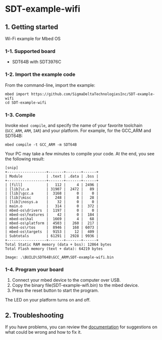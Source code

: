 # SDT-example-wifi

## 1. Getting started

Wi-Fi example for Mbed OS

### 1-1. Supported board
- SDT64B with SDT3976C

### 1-2. Import the example code

From the command-line, import the example:

```
mbed import https://github.com/SigmaDeltaTechnologiesInc/SDT-example-wifi
cd SDT-example-wifi
```

### 1-3. Compile

Invoke `mbed compile`, and specify the name of your favorite toolchain (`GCC_ARM`, `ARM`, `IAR`) and your platform. 
For example, for the GCC_ARM and SDT64B:

```
mbed compile -t GCC_ARM -m SDT64B
```

Your PC may take a few minutes to compile your code. 
At the end, you see the following result:

```
[snip]
+------------------+-------+-------+------+
| Module           | .text | .data | .bss |
+------------------+-------+-------+------+
| [fill]           |   112 |     4 | 2496 |
| [lib]\c.a        | 31907 |  2472 |   89 |
| [lib]\gcc.a      |  3168 |     0 |    0 |
| [lib]\misc       |   248 |     8 |   28 |
| [lib]\nosys.a    |    32 |     0 |    0 |
| main.o           |   314 |     0 |  372 |
| mbed-os\drivers  |  1197 |     0 |    0 |
| mbed-os\features |    42 |     0 |  184 |
| mbed-os\hal      |  1669 |     4 |   68 |
| mbed-os\platform |  4503 |   260 |  217 |
| mbed-os\rtos     |  8946 |   168 | 6073 |
| mbed-os\targets  |  9153 |    12 |  409 |
| Subtotals        | 61291 |  2928 | 9936 |
+------------------+-------+-------+------+
Total Static RAM memory (data + bss): 12864 bytes
Total Flash memory (text + data): 64219 bytes

Image: .\BUILD\SDT64B\GCC_ARM\SDT-example-wifi.bin
```

### 1-4. Program your board

1. Connect your mbed device to the computer over USB.
1. Copy the binary file(SDT-example-wifi.bin) to the mbed device.
1. Press the reset button to start the program.

The LED on your platform turns on and off.

## 2. Troubleshooting

If you have problems, you can review the [documentation](https://os.mbed.com/docs/latest/tutorials/debugging.html) for suggestions on what could be wrong and how to fix it.
